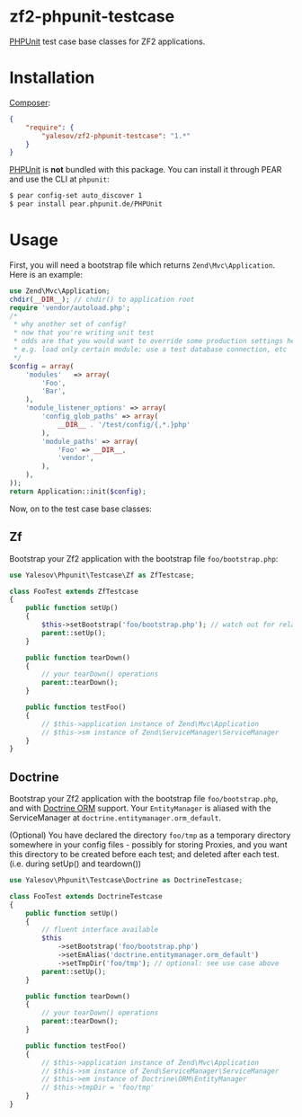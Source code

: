 # zf2-phpunit-testcase

[PHPUnit](http://phpunit.de/) test case base classes for ZF2 applications.

# Installation

[Composer](http://getcomposer.org/):

```json
{
    "require": {
        "yalesov/zf2-phpunit-testcase": "1.*"
    }
}
```

[PHPUnit](http://phpunit.de/) is **not** bundled with this package. You can install it through PEAR and use the CLI at `phpunit`:

```sh
$ pear config-set auto_discover 1
$ pear install pear.phpunit.de/PHPUnit
```

# Usage

First, you will need a bootstrap file which returns  `Zend\Mvc\Application`. Here is an example:

```php
use Zend\Mvc\Application;
chdir(__DIR__); // chdir() to application root
require 'vendor/autoload.php';
/*
 * why another set of config?
 * now that you're writing unit test
 * odds are that you would want to override some production settings here,
 * e.g. load only certain module; use a test database connection, etc
 */
$config = array(
    'modules'   => array(
        'Foo',
        'Bar',
    ),
    'module_listener_options' => array(
        'config_glob_paths' => array(
            __DIR__ . '/test/config/{,*.}php'
        ),
        'module_paths' => array(
            'Foo' => __DIR__,
            'vendor',
        ),
    ),
));
return Application::init($config);
```

Now, on to the test case base classes:

## Zf

Bootstrap your Zf2 application with the bootstrap file `foo/bootstrap.php`:

```php
use Yalesov\Phpunit\Testcase\Zf as ZfTestcase;

class FooTest extends ZfTestcase
{
    public function setUp()
    {
        $this->setBootstrap('foo/bootstrap.php'); // watch out for relative dirs! - use __DIR__ if needed
        parent::setUp();
    }

    public function tearDown()
    {
        // your tearDown() operations
        parent::tearDown();
    }

    public function testFoo()
    {
        // $this->application instance of Zend\Mvc\Application
        // $this->sm instance of Zend\ServiceManager\ServiceManager
    }
}
```

## Doctrine

Bootstrap your Zf2 application with the bootstrap file `foo/bootstrap.php`, and with [Doctrine ORM](http://www.doctrine-project.org/projects/orm.html) support. Your `EntityManager` is aliased with the ServiceManager at `doctrine.entitymanager.orm_default`.

(Optional) You have declared the directory `foo/tmp` as a temporary directory somewhere in your config files - possibly for storing Proxies, and you want this directory to be created before each test; and deleted after each test. (i.e. during setUp() and teardown())

```php
use Yalesov\Phpunit\Testcase\Doctrine as DoctrineTestcase;

class FooTest extends DoctrineTestcase
{
    public function setUp()
    {
        // fluent interface available
        $this
            ->setBootstrap('foo/bootstrap.php')
            ->setEmAlias('doctrine.entitymanager.orm_default')
            ->setTmpDir('foo/tmp'); // optional: see use case above
        parent::setUp();
    }

    public function tearDown()
    {
        // your tearDown() operations
        parent::tearDown();
    }

    public function testFoo()
    {
        // $this->application instance of Zend\Mvc\Application
        // $this->sm instance of Zend\ServiceManager\ServiceManager
        // $this->em instance of Doctrine\ORM\EntityManager
        // $this->tmpDir = 'foo/tmp'
    }
}
```
